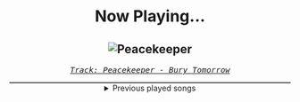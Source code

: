 <div align="center"> 
<h1>Now Playing...</h1>

![Peacekeeper](https://i.scdn.co/image/ab67616d00001e02a36c817207d5ba7f14c51cf6)
--
_<samp><a href="https://open.spotify.com/track/2su49jGtB1JTFZlAIJ1ehT">Track: Peacekeeper - Bury Tomorrow</a></samp>_

<div style="border: 1px #4B5054 solid"></div>
<details>
  <summary>
    Previous played songs
  </summary>
  <table>
    <thead>
      <tr>
        <th>
          Artist
        </th>
        <th>
          Song
        </th>
        <th>
          Link
        </th>
      </tr>
    </thead>
    <tbody>
      <tr><td>Bury Tomorrow</td><td>Peacekeeper</td><td><a href="https://open.spotify.com/track/2su49jGtB1JTFZlAIJ1ehT">https://open.spotify.com/track/2su49jGtB1JTFZlAIJ1ehT</a></td></tr><tr><td>Orbit Culture</td><td>In War</td><td><a href="https://open.spotify.com/track/4DrtpaG0Mn8Uv8vnOtSb9A">https://open.spotify.com/track/4DrtpaG0Mn8Uv8vnOtSb9A</a></td></tr><tr><td>Anbu Monastir</td><td>Dattebayo</td><td><a href="https://open.spotify.com/track/0fVgS14RhyOpQ5oGuoHbE0">https://open.spotify.com/track/0fVgS14RhyOpQ5oGuoHbE0</a></td></tr><tr><td>Audiomachine</td><td>The Future Is Upon Us</td><td><a href="https://open.spotify.com/track/62RLyFolbFabyESqwI4Mk6">https://open.spotify.com/track/62RLyFolbFabyESqwI4Mk6</a></td></tr><tr><td>Solence</td><td>Thunder</td><td><a href="https://open.spotify.com/track/1HujskdxDvA8tZuDT26iWc">https://open.spotify.com/track/1HujskdxDvA8tZuDT26iWc</a></td></tr><tr><td>Polaris</td><td>Landmine</td><td><a href="https://open.spotify.com/track/2HY1NsQG5J3TJJDgO22IlV">https://open.spotify.com/track/2HY1NsQG5J3TJJDgO22IlV</a></td></tr><tr><td>As I Lay Dying</td><td>My Own Grave</td><td><a href="https://open.spotify.com/track/0CcqWuAEJC93K8cBMbAjgI">https://open.spotify.com/track/0CcqWuAEJC93K8cBMbAjgI</a></td></tr><tr><td>Dayseeker</td><td>Midnight Eternal</td><td><a href="https://open.spotify.com/track/49RyrMGQgsTvfiJ4vo3ftQ">https://open.spotify.com/track/49RyrMGQgsTvfiJ4vo3ftQ</a></td></tr><tr><td>Tartalo Music</td><td>Aillte Saoirse</td><td><a href="https://open.spotify.com/track/4mydSYsvK7JIgdz2pFca3Q">https://open.spotify.com/track/4mydSYsvK7JIgdz2pFca3Q</a></td></tr><tr><td>Siamese</td><td>Enough Ain't Enough (feat. Rory Rodriguez)</td><td><a href="https://open.spotify.com/track/5DgOiChZGYUFicFXrocSlO">https://open.spotify.com/track/5DgOiChZGYUFicFXrocSlO</a></td></tr><tr><td>Papa Roach</td><td>Scars</td><td><a href="https://open.spotify.com/track/3TAtUJc4Sj913Cs5gBUeu0">https://open.spotify.com/track/3TAtUJc4Sj913Cs5gBUeu0</a></td></tr><tr><td>Silent Theory</td><td>Alice</td><td><a href="https://open.spotify.com/track/7eavOuqyu981g3pUbrTlOv">https://open.spotify.com/track/7eavOuqyu981g3pUbrTlOv</a></td></tr><tr><td>Sabaton</td><td>Inmate 4859</td><td><a href="https://open.spotify.com/track/1U51IShGJVte0xV1iDrNGx">https://open.spotify.com/track/1U51IShGJVte0xV1iDrNGx</a></td></tr><tr><td>Icon For Hire</td><td>Curse Or Cure</td><td><a href="https://open.spotify.com/track/1ONfu4AMxityTT97QQxDND">https://open.spotify.com/track/1ONfu4AMxityTT97QQxDND</a></td></tr><tr><td>Future World Music</td><td>Destroy and Conquer</td><td><a href="https://open.spotify.com/track/7EM338DxDfHMSM1y9TZn4W">https://open.spotify.com/track/7EM338DxDfHMSM1y9TZn4W</a></td></tr><tr><td>Sabaton</td><td>Fields of Verdun</td><td><a href="https://open.spotify.com/track/2VS1jveuhfU7Latlgfh62T">https://open.spotify.com/track/2VS1jveuhfU7Latlgfh62T</a></td></tr><tr><td>Deuce</td><td>Now You See My Life</td><td><a href="https://open.spotify.com/track/6khVexSjLgXyyM9HGqxYki">https://open.spotify.com/track/6khVexSjLgXyyM9HGqxYki</a></td></tr><tr><td>Bury Tomorrow</td><td>Black Flame</td><td><a href="https://open.spotify.com/track/26NEy2ZH4PpkMar8l4kEws">https://open.spotify.com/track/26NEy2ZH4PpkMar8l4kEws</a></td></tr><tr><td>State of Mine</td><td>Broke by Monday</td><td><a href="https://open.spotify.com/track/7doCcy3lbWnQVevv2i08jt">https://open.spotify.com/track/7doCcy3lbWnQVevv2i08jt</a></td></tr><tr><td>Dayseeker</td><td>Dreamstate</td><td><a href="https://open.spotify.com/track/1BKShyqTh9TDWc3dFHYXkF">https://open.spotify.com/track/1BKShyqTh9TDWc3dFHYXkF</a></td></tr>
    </tbody>
  </table>
</details>

</div>
